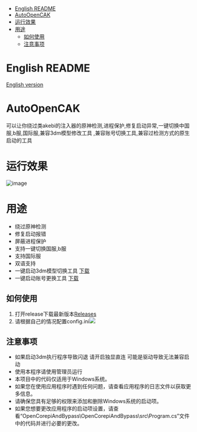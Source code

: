 <!-- TOC -->
* [English README](#english-readme)
* [AutoOpenCAK](#autoopencak)
* [运行效果](#运行效果)
* [用途](#用途)
  * [如何使用](#如何使用)
  * [注意事项](#注意事项)
<!-- TOC -->
# English README

[English version](https://github.com/Micah123321/AutoOpenCAK/blob/main/README-EN.md)

# AutoOpenCAK

可以让你绕过类akebi的注入器的原神检测,进程保护,修复启动异常,一键切换中国服,b服,国际服,兼容3dm模型修改工具
,兼容账号切换工具,兼容过检测方式的原生启动的工具

# 运行效果

![image](https://user-images.githubusercontent.com/76832465/236788391-98559835-a629-48e7-923b-ccdccf39f685.png)

# 用途

- 绕过原神检测
- 修复启动报错
- 屏蔽进程保护
- 支持一键切换国服,b服
- 支持国际服
- 双语支持
- 一键启动3dm模型切换工具 [下载](https://github.com/Micah123321/AutoOpenCAK/releases/tag/utils)
- 一键启动账号更换工具 [下载](https://github.com/Micah123321/AutoOpenCAK/releases/tag/utils)

## 如何使用

1. 打开release下载最新版本[Releases](https://github.com/Micah123321/AutoOpenCAK/releases)
2. 请根据自己的情况配置config.ini![](https://www.ake1.com/mkoss/2023-05-08/13583df7.png)

## 注意事项

- 如果启动3dm执行程序导致闪退 请开启独显直连 可能是驱动导致无法兼容启动
- 使用本程序请使用管理员运行
- 本项目中的代码仅适用于Windows系统。
- 如果您在使用应用程序时遇到任何问题，请查看应用程序的日志文件以获取更多信息。
- 请确保您具有足够的权限来添加和删除Windows系统的启动项。
- 如果您想要更改应用程序的启动项设置，请查看“OpenCorepiAndBypass\OpenCorepiAndBypass\src\Program.cs”文件中的代码并进行必要的更改。

